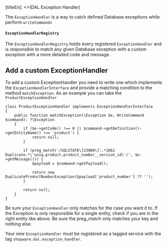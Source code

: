 [titleEn]: <>(DAL Exception Handler)

The `ExceptionHandler` is a way to catch defined Database exceptions while perform `writeCommands`

#### `ExceptionHandlerRegistry`
The `ExceptionHandlerRegistry` holds every registered `ExceptionHandler` and is responsible to match any given Database exception
with a custom exception with a more detailed code and message.

## Add a custom ExceptionHandler

To add a custom ExceptionHandler you need to write one which implements the `ExcpetionHandlerInterface` and provide a
matching condition to the method `matchException`. As an example you can take the `ProductExceptionHandler`

```
class ProductExceptionHandler implements ExceptionHandlerInterface
{
    public function matchException(\Exception $e, WriteCommand $command): ?\Exception
    {
        if ($e->getCode() !== 0 || $command->getDefinition()->getEntityName() !== 'product') {
            return null;
        }

        if (preg_match('/SQLSTATE\[23000\]:.*1062 Duplicate.*\'uniq.product.product_number__version_id\'/', $e->getMessage())) {
            $payload = $command->getPayload();

            return new DuplicateProductNumberException($payload['product_number'] ?? '');
        }

        return null;
    }
}
```

Be sure your `ExceptionHandler` only matches for the case you want it to. If the Exception is only responsible for a single
entity, check if you are in the right entity like above. Be sure the preg_match only matches your key and nothing else.

Your new `ExceptionHandler` must be registered as a tagged service with the tag `shopware.dal.exception_handler`.
